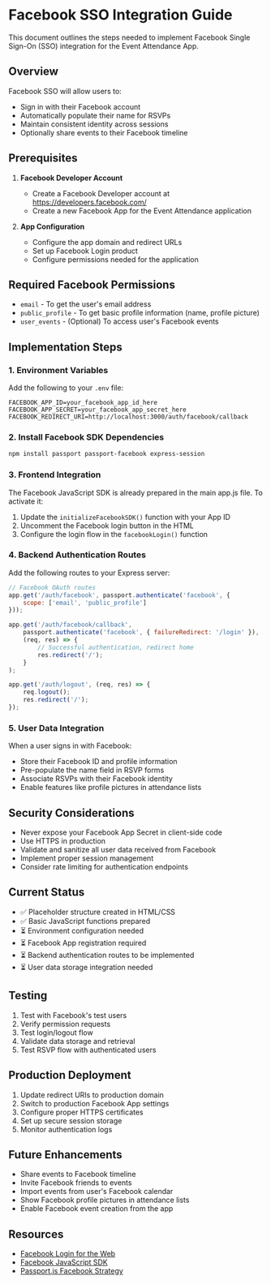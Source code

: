 # Facebook SSO Integration Guide

This document outlines the steps needed to implement Facebook Single Sign-On (SSO) integration for the Event Attendance App.

## Overview

Facebook SSO will allow users to:
- Sign in with their Facebook account
- Automatically populate their name for RSVPs
- Maintain consistent identity across sessions
- Optionally share events to their Facebook timeline

## Prerequisites

1. **Facebook Developer Account**
   - Create a Facebook Developer account at https://developers.facebook.com/
   - Create a new Facebook App for the Event Attendance application

2. **App Configuration**
   - Configure the app domain and redirect URLs
   - Set up Facebook Login product
   - Configure permissions needed for the application

## Required Facebook Permissions

- `email` - To get the user's email address
- `public_profile` - To get basic profile information (name, profile picture)
- `user_events` - (Optional) To access user's Facebook events

## Implementation Steps

### 1. Environment Variables

Add the following to your `.env` file:

```env
FACEBOOK_APP_ID=your_facebook_app_id_here
FACEBOOK_APP_SECRET=your_facebook_app_secret_here
FACEBOOK_REDIRECT_URI=http://localhost:3000/auth/facebook/callback
```

### 2. Install Facebook SDK Dependencies

```bash
npm install passport passport-facebook express-session
```

### 3. Frontend Integration

The Facebook JavaScript SDK is already prepared in the main app.js file. To activate it:

1. Update the `initializeFacebookSDK()` function with your App ID
2. Uncomment the Facebook login button in the HTML
3. Configure the login flow in the `facebookLogin()` function

### 4. Backend Authentication Routes

Add the following routes to your Express server:

```javascript
// Facebook OAuth routes
app.get('/auth/facebook', passport.authenticate('facebook', { 
    scope: ['email', 'public_profile'] 
}));

app.get('/auth/facebook/callback',
    passport.authenticate('facebook', { failureRedirect: '/login' }),
    (req, res) => {
        // Successful authentication, redirect home
        res.redirect('/');
    }
);

app.get('/auth/logout', (req, res) => {
    req.logout();
    res.redirect('/');
});
```

### 5. User Data Integration

When a user signs in with Facebook:
- Store their Facebook ID and profile information
- Pre-populate the name field in RSVP forms
- Associate RSVPs with their Facebook identity
- Enable features like profile pictures in attendance lists

## Security Considerations

- Never expose your Facebook App Secret in client-side code
- Use HTTPS in production
- Validate and sanitize all user data received from Facebook
- Implement proper session management
- Consider rate limiting for authentication endpoints

## Current Status

- ✅ Placeholder structure created in HTML/CSS
- ✅ Basic JavaScript functions prepared
- ⏳ Environment configuration needed
- ⏳ Facebook App registration required
- ⏳ Backend authentication routes to be implemented
- ⏳ User data storage integration needed

## Testing

1. Test with Facebook's test users
2. Verify permission requests
3. Test login/logout flow
4. Validate data storage and retrieval
5. Test RSVP flow with authenticated users

## Production Deployment

1. Update redirect URIs to production domain
2. Switch to production Facebook App settings
3. Configure proper HTTPS certificates
4. Set up secure session storage
5. Monitor authentication logs

## Future Enhancements

- Share events to Facebook timeline
- Invite Facebook friends to events
- Import events from user's Facebook calendar
- Show Facebook profile pictures in attendance lists
- Enable Facebook event creation from the app

## Resources

- [Facebook Login for the Web](https://developers.facebook.com/docs/facebook-login/web)
- [Facebook JavaScript SDK](https://developers.facebook.com/docs/javascript)
- [Passport.js Facebook Strategy](http://www.passportjs.org/packages/passport-facebook/)